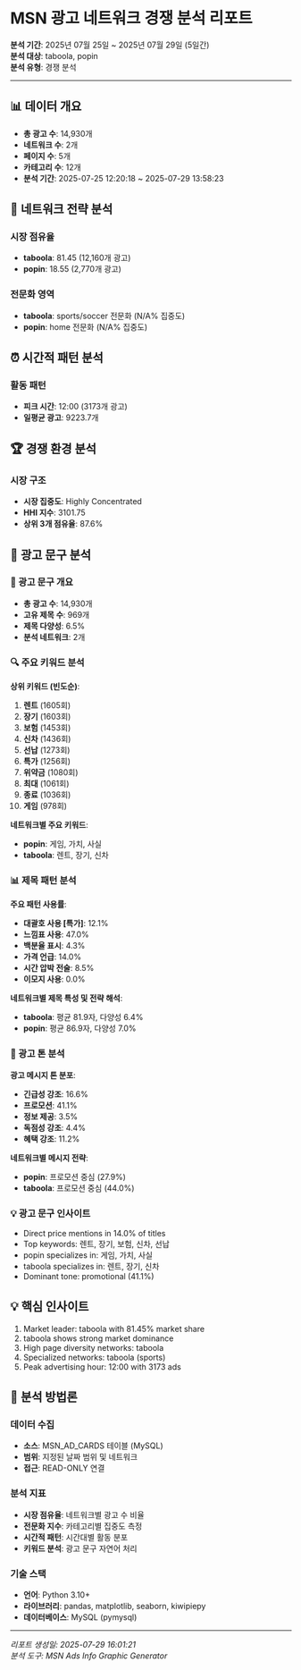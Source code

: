 # MSN 광고 네트워크 경쟁 분석 리포트

**분석 기간**: 2025년 07월 25일 ~ 2025년 07월 29일 (5일간)  
**분석 대상**: taboola, popin  
**분석 유형**: 경쟁 분석  

---

## 📊 데이터 개요

- **총 광고 수**: 14,930개
- **네트워크 수**: 2개  
- **페이지 수**: 5개
- **카테고리 수**: 12개
- **분석 기간**: 2025-07-25 12:20:18 ~ 2025-07-29 13:58:23

## 🎯 네트워크 전략 분석

### 시장 점유율
- **taboola**: 81.45 (12,160개 광고)
- **popin**: 18.55 (2,770개 광고)

### 전문화 영역
- **taboola**: sports/soccer 전문화 (N/A% 집중도)
- **popin**: home 전문화 (N/A% 집중도)

## ⏰ 시간적 패턴 분석

### 활동 패턴
- **피크 시간**: 12:00 (3173개 광고)
- **일평균 광고**: 9223.7개

## 🏆 경쟁 환경 분석

### 시장 구조
- **시장 집중도**: Highly Concentrated
- **HHI 지수**: 3101.75
- **상위 3개 점유율**: 87.6%

## 📝 광고 문구 분석

### 📝 광고 문구 개요

- **총 광고 수**: 14,930개
- **고유 제목 수**: 969개
- **제목 다양성**: 6.5%
- **분석 네트워크**: 2개

### 🔍 주요 키워드 분석

**상위 키워드 (빈도순)**:
1. **렌트** (1605회)
2. **장기** (1603회)
3. **보험** (1453회)
4. **신차** (1436회)
5. **선납** (1273회)
6. **특가** (1256회)
7. **위약금** (1080회)
8. **최대** (1061회)
9. **종료** (1036회)
10. **게임** (978회)

**네트워크별 주요 키워드**:
- **popin**: 게임, 가치, 사실
- **taboola**: 렌트, 장기, 신차

### 📊 제목 패턴 분석

**주요 패턴 사용률**:
- **대괄호 사용 [특가]**: 12.1%
- **느낌표 사용**: 47.0%
- **백분율 표시**: 4.3%
- **가격 언급**: 14.0%
- **시간 압박 전술**: 8.5%
- **이모지 사용**: 0.0%

**네트워크별 제목 특성 및 전략 해석**:
- **taboola**: 평균 81.9자, 다양성 6.4%
- **popin**: 평균 86.9자, 다양성 7.0%

### 🎯 광고 톤 분석

**광고 메시지 톤 분포**:
- **긴급성 강조**: 16.6%
- **프로모션**: 41.1%
- **정보 제공**: 3.5%
- **독점성 강조**: 4.4%
- **혜택 강조**: 11.2%

**네트워크별 메시지 전략**:
- **popin**: 프로모션 중심 (27.9%)
- **taboola**: 프로모션 중심 (44.0%)

### 💡 광고 문구 인사이트

- Direct price mentions in 14.0% of titles
- Top keywords: 렌트, 장기, 보험, 신차, 선납
- popin specializes in: 게임, 가치, 사실
- taboola specializes in: 렌트, 장기, 신차
- Dominant tone: promotional (41.1%)

## 💡 핵심 인사이트

1. Market leader: taboola with 81.45% market share
2. taboola shows strong market dominance
3. High page diversity networks: taboola
4. Specialized networks: taboola (sports)
5. Peak advertising hour: 12:00 with 3173 ads

## 🔬 분석 방법론

### 데이터 수집
- **소스**: MSN_AD_CARDS 테이블 (MySQL)
- **범위**: 지정된 날짜 범위 및 네트워크
- **접근**: READ-ONLY 연결

### 분석 지표
- **시장 점유율**: 네트워크별 광고 수 비율
- **전문화 지수**: 카테고리별 집중도 측정
- **시간적 패턴**: 시간대별 활동 분포
- **키워드 분석**: 광고 문구 자연어 처리

### 기술 스택
- **언어**: Python 3.10+
- **라이브러리**: pandas, matplotlib, seaborn, kiwipiepy
- **데이터베이스**: MySQL (pymysql)

---

*리포트 생성일: 2025-07-29 16:01:21*  
*분석 도구: MSN Ads Info Graphic Generator*  
